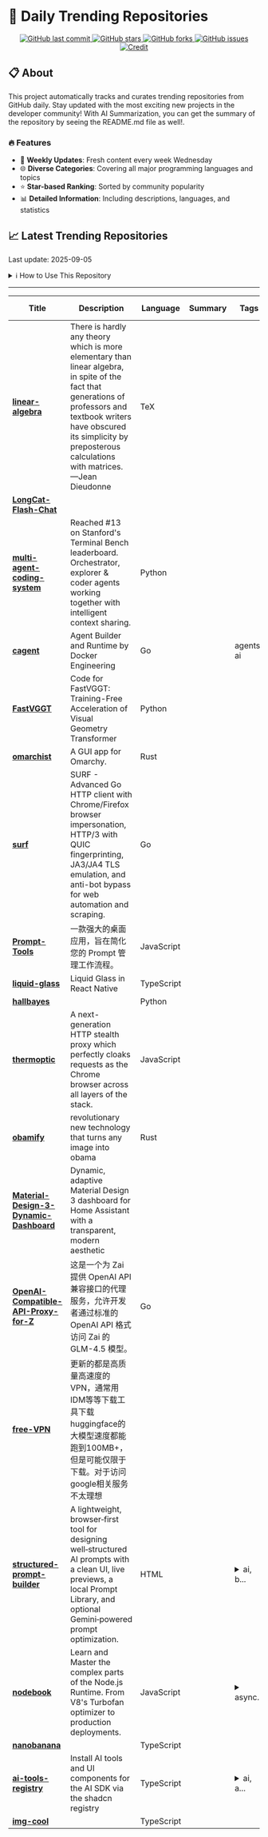# 🌟 Daily Trending Repositories

<div align="center">
<a href="https://github.com/marc-ko/daily-trending-repo/commits/main">
    <img src="https://img.shields.io/github/last-commit/marc-ko/daily-trending-repo" alt="GitHub last commit" />
</a>

<a href="https://github.com/marc-ko/daily-trending-repo/stargazers">
    <img src="https://img.shields.io/github/stars/marc-ko/daily-trending-repo" alt="GitHub stars" />
</a>
<a href="https://github.com/marc-ko/daily-trending-repo/network/members">
    <img src="https://img.shields.io/github/forks/marc-ko/daily-trending-repo" alt="GitHub forks" />
</a>
<a href="https://github.com/marc-ko/daily-trending-repo/issues">
    <img src="https://img.shields.io/github/issues/marc-ko/daily-trending-repo" alt="GitHub issues" />
</a>
<a alt="credit" href="https://github.com/zezhishao/DailyArXiv">
 <img src="https://img.shields.io/badge/credit%20-%20Idea%20From%20This%20Repo-blue" alt="Credit">
</a>
</div>

## 📋 About

This project automatically tracks and curates trending repositories from GitHub daily. Stay updated with the most exciting new projects in the developer community! With AI Summarization, you can get the summary of the repository by seeing the README.md file as well!.

### 🔥 Features

- 🔄 **Weekly Updates**: Fresh content every week Wednesday
- 🌐 **Diverse Categories**: Covering all major programming languages and topics
- ⭐ **Star-based Ranking**: Sorted by community popularity
- 📊 **Detailed Information**: Including descriptions, languages, and statistics

## 📈 Latest Trending Repositories

Last update: 2025-09-05

<details>
<summary>ℹ️ How to Use This Repository</summary>

1. **Star & Watch**: Click the 'Star' and 'Watch' buttons to receive weekly email notifications
2. **Browse**: Explore trending repositories organized by popularity
3. **Contribute**: Feel free to open issues or suggest improvements

</details>

---

| **Title** | **Description** | **Language** | **Summary** | **Tags** | **Stars Count** |
| --- | --- | --- | --- | --- | --- |
| **[linear-algebra](https://github.com/the-litte-book-of/linear-algebra)** | There is hardly any theory which is more elementary than linear algebra, in spite of the fact that generations of professors and textbook writers have obscured its simplicity by preposterous calculations with matrices. —Jean Dieudonne | TeX |  |  | 1297 |
| **[LongCat-Flash-Chat](https://github.com/meituan-longcat/LongCat-Flash-Chat)** |  |  |  |  | 904 |
| **[multi-agent-coding-system](https://github.com/Danau5tin/multi-agent-coding-system)** | Reached #13 on Stanford's Terminal Bench leaderboard. Orchestrator, explorer & coder agents working together with intelligent context sharing. | Python |  |  | 723 |
| **[cagent](https://github.com/docker/cagent)** | Agent Builder and Runtime by Docker Engineering | Go |  | agents, ai | 334 |
| **[FastVGGT](https://github.com/mystorm16/FastVGGT)** | Code for FastVGGT: Training-Free Acceleration of Visual Geometry Transformer | Python |  |  | 287 |
| **[omarchist](https://github.com/tahayvr/omarchist)** | A GUI app for Omarchy.  | Rust |  |  | 263 |
| **[surf](https://github.com/enetx/surf)** | SURF - Advanced Go HTTP client with Chrome/Firefox browser impersonation, HTTP/3 with QUIC fingerprinting, JA3/JA4 TLS emulation, and anti-bot bypass for web automation and scraping. | Go |  |  | 237 |
| **[Prompt-Tools](https://github.com/jwangkun/Prompt-Tools)** | 一款强大的桌面应用，旨在简化您的 Prompt 管理工作流程。 | JavaScript |  |  | 224 |
| **[liquid-glass](https://github.com/callstack/liquid-glass)** | Liquid Glass in React Native | TypeScript |  |  | 219 |
| **[hallbayes](https://github.com/leochlon/hallbayes)** |  | Python |  |  | 218 |
| **[thermoptic](https://github.com/mandatoryprogrammer/thermoptic)** | A next-generation HTTP stealth proxy which perfectly cloaks requests as the Chrome browser across all layers of the stack. | JavaScript |  |  | 187 |
| **[obamify](https://github.com/Spu7Nix/obamify)** | revolutionary new technology that turns any image into obama | Rust |  |  | 161 |
| **[Material-Design-3-Dynamic-Dashboard](https://github.com/reylinux/Material-Design-3-Dynamic-Dashboard)** | Dynamic, adaptive Material Design 3 dashboard for Home Assistant with a transparent, modern aesthetic |  |  |  | 153 |
| **[OpenAI-Compatible-API-Proxy-for-Z](https://github.com/kbykb/OpenAI-Compatible-API-Proxy-for-Z)** | 这是一个为 Zai 提供 OpenAI API 兼容接口的代理服务，允许开发者通过标准的 OpenAI API 格式访问 Zai 的 GLM-4.5 模型。 | Go |  |  | 152 |
| **[free-VPN](https://github.com/lzA6/free-VPN)** | 更新的都是高质量高速度的VPN，通常用IDM等等下载工具下载huggingface的大模型速度都能跑到100MB+，但是可能仅限于下载。对于访问google相关服务不太理想 |  |  |  | 134 |
| **[structured-prompt-builder](https://github.com/Siddhesh2377/structured-prompt-builder)** | A lightweight, browser‑first tool for designing well‑structured AI prompts with a clean UI, live previews, a local Prompt Library, and optional Gemini‑powered prompt optimization. | HTML |  | <details><summary>ai, b...</summary><p>ai, browser, gemini, gemini-ai, gemini-api, optimization, optimization-methods, optimization-tools, promotion, prompt-engineering, tool, tools</p></details> | 127 |
| **[nodebook](https://github.com/ishtms/nodebook)** | Learn and Master the complex parts of the Node.js Runtime. From V8's Turbofan optimizer to production deployments. | JavaScript |  | <details><summary>async...</summary><p>asynchronous-programming, backend, javascript, libuv, napi, node, nodejs, optimisation, servers, v8</p></details> | 124 |
| **[nanobanana](https://github.com/xiguapiwork/nanobanana)** |  | TypeScript |  |  | 124 |
| **[ai-tools-registry](https://github.com/xn1cklas/ai-tools-registry)** | Install AI tools and UI components for the AI SDK via the shadcn registry | TypeScript |  | <details><summary>ai, a...</summary><p>ai, ai-sdk, nodejs, shadcn</p></details> | 121 |
| **[img-cool](https://github.com/joeseesun/img-cool)** |  | TypeScript |  |  | 113 |


